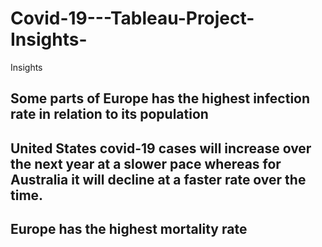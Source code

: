 # Covid-19---Tableau-Project- Insights-

Insights
## Some parts of Europe has the highest infection rate in relation to its population

## United States covid-19 cases will increase over the next year at a slower pace whereas for Australia it will decline at a faster rate over the time.

## Europe has the highest mortality rate
